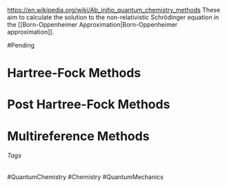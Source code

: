 https://en.wikipedia.org/wiki/Ab_initio_quantum_chemistry_methods
These aim to calculate the solution to the non-relativistic Schrödinger equation in the [[Born-Oppenheimer Approximation|Born-Oppenheimer approximation]].



#Pending 
# Hartree-Fock Methods
# Post Hartree-Fock Methods
# Multireference Methods

###### Tags
#QuantumChemistry #Chemistry #QuantumMechanics 